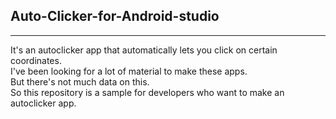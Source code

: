 ## Auto-Clicker-for-Android-studio  
---  
 It's an autoclicker app that automatically lets you click on certain coordinates.  
I've been looking for a lot of material to make these apps.   
But there's not much data on this.  
So this repository is a sample for developers who want to make an autoclicker app.

